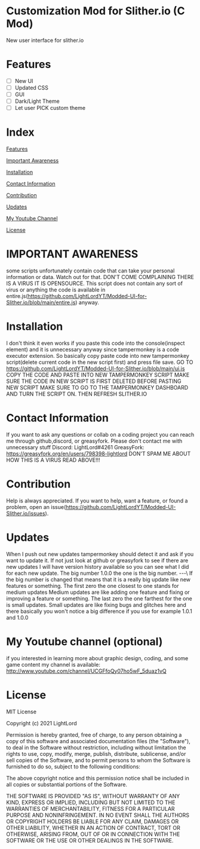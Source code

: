 # Customization Mod for Slither.io (C Mod)
New user interface for slither.io

# Features
 - [ ] New UI
 - [ ] Updated CSS
 - [ ] GUI
 - [ ] Dark/Light Theme
 - [ ] Let user PICK custom theme

# Index
[Features](https://github.com/LightLordYT/Modded-UI-for-Slither.io/blob/main/README.md#features)

[Important Awareness](https://github.com/LightLordYT/Modded-UI-for-Slither.io/blob/main/README.md#important-awareness)

[Installation](https://github.com/LightLordYT/Modded-UI-for-Slither.io/blob/main/README.md#installation)

[Contact Information](https://github.com/LightLordYT/Modded-UI-for-Slither.io/blob/main/README.md#contact-information)

[Contribution](https://github.com/LightLordYT/Modded-UI-for-Slither.io/blob/main/README.md#contribution)

[Updates](https://github.com/LightLordYT/Modded-UI-for-Slither.io/blob/main/README.md#updates)

[My Youtube Channel](https://github.com/LightLordYT/Modded-UI-for-Slither.io/blob/main/README.md#my-youtube-channel-optional)

[License](https://github.com/LightLordYT/Modded-UI-for-Slither.io/blob/main/README.md#license)


# IMPORTANT AWARENESS
some scripts unfortunately contain code that can take your personal information or data. Watch out for that. DON'T COME COMPLAINING THERE IS A VIRUS IT IS OPENSOURCE. This script does not contain any sort of virus or anything the code is available in entire.js(https://github.com/LightLordYT/Modded-UI-for-Slither.io/blob/main/entire.js) anyway. 

# Installation
I don't think it even works if you paste this code into the console(inspect element) and it is unnecessary anyway since tampermonkey is a code executor extension. So basically copy paste code into new tampermonkey script(delete current code in the new script first) and press file save. GO TO https://github.com/LightLordYT/Modded-UI-for-Slither.io/blob/main/ui.js COPY THE CODE AND PASTE INTO NEW TAMPERMONKEY SCRIPT MAKE SURE THE CODE IN NEW SCRIPT IS FIRST DELETED BEFORE PASTING NEW SCRIPT MAKE SURE TO GO TO THE TAMPERMONKEY DASHBOARD AND TURN THE SCRIPT ON. THEN REFRESH SLITHER.IO

# Contact Information
If you want to ask any questions or collab on a coding project you can reach me through github,discord, or greasyfork. Please don't contact me with unnecessary stuff Discord: LightLord#4261 GreasyFork: https://greasyfork.org/en/users/798398-lightlord DON'T SPAM ME ABOUT HOW THIS IS A VIRUS READ ABOVE!!!

# Contribution
Help is always appreciated. If you want to help, want a feature, or found a problem, open an issue(https://github.com/LightLordYT/Modded-UI-Slither.io/issues).

# Updates
When I push out new updates tampermonkey should detect it and ask if you want to update it. If not just look at github or greasyfork to see if there are new updates I will have version history available so you can see what I did for each new update. The big number 1.0.0 the one is the big number. ---\ If the big number is changed that means that it is a really big update like new features or something. The first zero the one closest to one stands for medium updates Medium updates are like adding one feature and fixing or improving a feature or something. The last zero the one farthest for the one is small updates. Small updates are like fixing bugs and glitches here and there basically you won't notice a big difference if you use for example 1.0.1 and 1.0.0

# My Youtube channel (optional)
if you interested in learning more about graphic design, coding, and some game content my channel is available: http://www.youtube.com/channel/UCGFfoQy07ho5wF_5duaz1vQ

# License

MIT License

Copyright (c) 2021 LightLord

Permission is hereby granted, free of charge, to any person obtaining a copy
of this software and associated documentation files (the "Software"), to deal
in the Software without restriction, including without limitation the rights
to use, copy, modify, merge, publish, distribute, sublicense, and/or sell
copies of the Software, and to permit persons to whom the Software is
furnished to do so, subject to the following conditions:

The above copyright notice and this permission notice shall be included in all
copies or substantial portions of the Software.

THE SOFTWARE IS PROVIDED "AS IS", WITHOUT WARRANTY OF ANY KIND, EXPRESS OR
IMPLIED, INCLUDING BUT NOT LIMITED TO THE WARRANTIES OF MERCHANTABILITY,
FITNESS FOR A PARTICULAR PURPOSE AND NONINFRINGEMENT. IN NO EVENT SHALL THE
AUTHORS OR COPYRIGHT HOLDERS BE LIABLE FOR ANY CLAIM, DAMAGES OR OTHER
LIABILITY, WHETHER IN AN ACTION OF CONTRACT, TORT OR OTHERWISE, ARISING FROM,
OUT OF OR IN CONNECTION WITH THE SOFTWARE OR THE USE OR OTHER DEALINGS IN THE
SOFTWARE.
